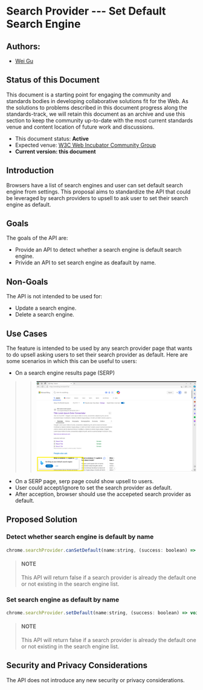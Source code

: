# Search Provider --- Set Default Search Engine

## Authors:

- [Wei Gu](mailto:guw@microsoft.com)

## Status of this Document

This document is a starting point for engaging the community and standards
bodies in developing collaborative solutions fit for the Web. As the solutions
to problems described in this document progress along the standards-track, we
will retain this document as an archive and use this section to keep the
community up-to-date with the most current standards venue and content location
of future work and discussions.

* This document status: **Active**
* Expected venue: [W3C Web Incubator Community Group](https://wicg.io/)
* **Current version: this document**

## Introduction

Browsers have a list of search engines and user can set default search engine from settings.
This proposal aims to standardize the API that could be leveraged by search providers to upsell to ask user
to set their search engine as default.

## Goals

The goals of the API are:

- Provide an API to detect whether a search engine is default search engine.
- Privide an API to set search engine as deafault by name.

## Non-Goals

The API is not intended to be used for:

- Update a search engine.
- Delete a search engine.

## Use Cases

The feature is intended to be used by any search provider page that wants to do upsell asking users to set their search provider as default. Here are some scenarios in which this can be useful to users:
- On a search engine results page (SERP)
>>![upsell](upsell.png)
- On a SERP page, serp page could show upsell to users.
- User could accept/ignore to set the search provider as default.
- After acception, browser should use the accepeted search provider as default.

## Proposed Solution

### Detect whether search engine is default by name

```js
chrome.searchProvider.canSetDefault(name:string, (success: boolean) => void);
```
> #### NOTE
> This API will return false if a search provider is already the default one or not existing in the search engine list.

### Set search engine as default by name

```js
chrome.searchProvider.setDefault(name:string, (success: boolean) => void)
```
> #### NOTE
> This API will return false if a search provider is already the default one or not existing in the search engine list.

## Security and Privacy Considerations

The API does not introduce any new security or privacy
considerations.